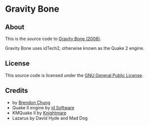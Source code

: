 # Gravity Bone

## About
This is the source code to [Gravity Bone (2008)](http://blendogames.com/older.htm#gravitybone).

Gravity Bone uses idTech2, otherwise known as the Quake 2 engine.

## License
This source code is licensed under the [GNU General Public License](https://github.com/blendogames/gravitybone/blob/master/LICENSE).

## Credits
- by [Brendon Chung](http://blendogames.com)
- Quake II engine by [id Software](https://www.idsoftware.com)
- KMQuake II by [Knightmare](http://www.markshan.com/knightmare)
- Lazarus by David Hyde and Mad Dog
